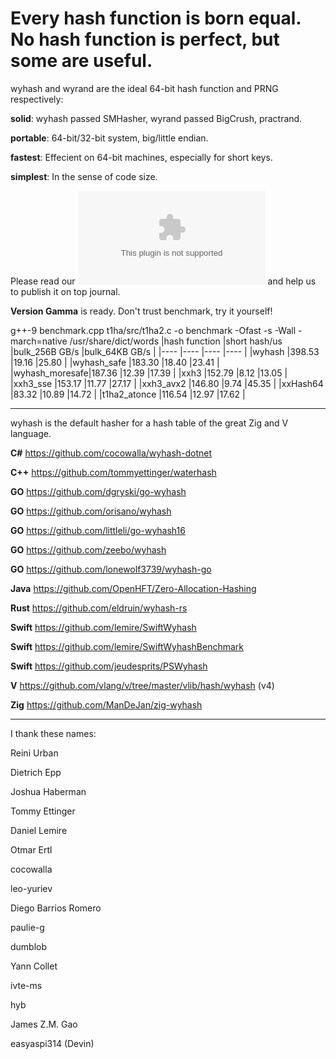 Every hash function is born equal. No hash function is perfect, but some are useful.
====

wyhash and wyrand are the ideal 64-bit hash function and PRNG respectively: 

**solid**:  wyhash passed SMHasher, wyrand passed BigCrush, practrand.

**portable**: 64-bit/32-bit system, big/little endian.
  
**fastest**:  Effecient on 64-bit machines, especially for short keys.
  
**simplest**: In the sense of code size.

Please read our ![manuscript](wyhash.docx) and help us to publish it on top journal.

**Version Gamma** is ready. Don't trust benchmark, try it yourself!

g++-9 benchmark.cpp t1ha/src/t1ha2.c -o benchmark -Ofast -s  -Wall -march=native
/usr/share/dict/words
|hash function  |short hash/us  |bulk_256B GB/s |bulk_64KB GB/s |
|----           |----           |----           |----           |
|wyhash         |398.53         |19.16          |25.80          |
|wyhash_safe    |183.30         |18.40          |23.41          |
|wyhash_moresafe|187.36         |12.39          |17.39          |
|xxh3           |152.79         |8.12           |13.05          |
|xxh3_sse       |153.17         |11.77          |27.17          |
|xxh3_avx2      |146.80         |9.74           |45.35          |
|xxHash64       |83.32          |10.89          |14.72          |
|t1ha2_atonce   |116.54         |12.97          |17.62          |


----------------------------------------
wyhash is the default hasher for a hash table of the great Zig and V language.

**C#**  https://github.com/cocowalla/wyhash-dotnet

**C++**  https://github.com/tommyettinger/waterhash

**GO**  https://github.com/dgryski/go-wyhash

**GO**  https://github.com/orisano/wyhash

**GO** https://github.com/littleli/go-wyhash16

**GO** https://github.com/zeebo/wyhash

**GO** https://github.com/lonewolf3739/wyhash-go

**Java** https://github.com/OpenHFT/Zero-Allocation-Hashing

**Rust**  https://github.com/eldruin/wyhash-rs

**Swift** https://github.com/lemire/SwiftWyhash

**Swift**  https://github.com/lemire/SwiftWyhashBenchmark

**Swift**  https://github.com/jeudesprits/PSWyhash

**V** https://github.com/vlang/v/tree/master/vlib/hash/wyhash (v4)

**Zig** https://github.com/ManDeJan/zig-wyhash

----------------------------------------

I thank these names:

Reini Urban

Dietrich Epp

Joshua Haberman

Tommy Ettinger

Daniel Lemire

Otmar Ertl

cocowalla

leo-yuriev

Diego Barrios Romero

paulie-g 

dumblob

Yann Collet

ivte-ms

hyb

James Z.M. Gao

easyaspi314 (Devin)

